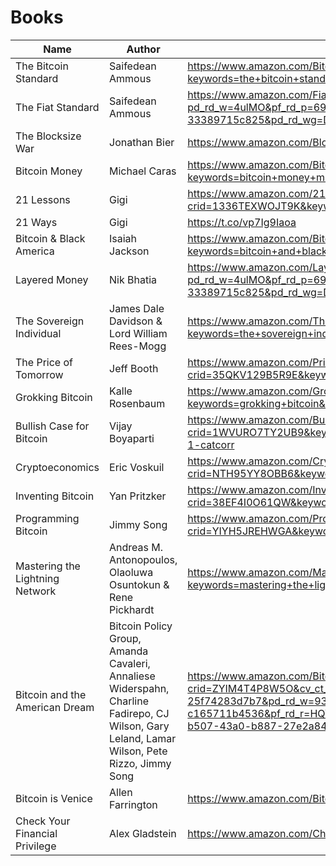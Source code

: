 # Books 

| Name                            	| Author                                                                                                                                       	| Link                                                                                                                                                                                                                                                                                                                                                                                                                                                                  	|
|---------------------------------	|----------------------------------------------------------------------------------------------------------------------------------------------	|-----------------------------------------------------------------------------------------------------------------------------------------------------------------------------------------------------------------------------------------------------------------------------------------------------------------------------------------------------------------------------------------------------------------------------------------------------------------------	|
| The Bitcoin Standard            	| Saifedean Ammous                                                                                                                             	| https://www.amazon.com/Bitcoin-Standard-Decentralized-Alternative-Central/dp/1119473861/ref=sr_1_1?keywords=the+bitcoin+standard&qid=1640232053&sprefix=the+bitcoin+sta%2Caps%2C65&sr=8-1                                                                                                                                                                                                                                                                             	|
| The Fiat Standard               	| Saifedean Ammous                                                                                                                             	| https://www.amazon.com/Fiat-Standard-Slavery-Alternative-Civilization/dp/1544526474/ref=pd_sbs_2/146-3788135-1973220?pd_rd_w=4ulMO&pf_rd_p=690958f6-2825-419e-9c16-73ffd4055b65&pf_rd_r=R033FBJ8P69X3QY68WVD&pd_rd_r=b7fef0d9-8a69-4025-9132-33389715c825&pd_rd_wg=DXfB2&pd_rd_i=1544526474&psc=1                                                                                                                                                                     	|
| The Blocksize War               	| Jonathan Bier                                                                                                                                	| https://www.amazon.com/Blocksize-War-controls-Bitcoins-protocol/dp/B08YQMC2WM                                                                                                                                                                                                                                                                                                                                                                                         	|
| Bitcoin Money                   	| Michael Caras                                                                                                                                	| https://www.amazon.com/Bitcoin-Money-Tale-Bitville-Discovering/dp/0578490676/ref=sr_1_1?keywords=bitcoin+money+michael+caras&qid=1641528316&sprefix=bitcoin+money+michae%2Caps%2C57&sr=8-1                                                                                                                                                                                                                                                                            	|
| 21 Lessons                      	| Gigi                                                                                                                                         	| https://www.amazon.com/21-Lessons-Learned-Falling-Bitcoin/dp/B088C1JVKY/ref=sr_1_1?crid=1336TEXWOJT9K&keywords=21+lessons+gigi&qid=1641528364&sprefix=21+lessons+gigi%2Caps%2C72&sr=8-1                                                                                                                                                                                                                                                                               	|
| 21 Ways                         	| Gigi                                                                                                                                         	| https://t.co/vp7Ig9Iaoa                                                                                                                                                                                                                                                                                                                                                                                                                                               	|
| Bitcoin & Black America         	| Isaiah Jackson                                                                                                                               	| https://www.amazon.com/Bitcoin-Black-America-Isaiah-Jackson/dp/1079178090/ref=sr_1_1?keywords=bitcoin+and+black+america&qid=1641529216&s=books&sprefix=bitcoin+a%2Cstripbooks%2C76&sr=1-1                                                                                                                                                                                                                                                                             	|
| Layered Money                   	| Nik Bhatia                                                                                                                                   	| https://www.amazon.com/Layered-Money-Dollars-Bitcoin-Currencies/dp/1736110527/ref=pd_sbs_4/146-3788135-1973220?pd_rd_w=4ulMO&pf_rd_p=690958f6-2825-419e-9c16-73ffd4055b65&pf_rd_r=R033FBJ8P69X3QY68WVD&pd_rd_r=b7fef0d9-8a69-4025-9132-33389715c825&pd_rd_wg=DXfB2&pd_rd_i=1736110527&psc=1                                                                                                                                                                           	|
| The Sovereign Individual        	| James Dale Davidson & Lord William Rees-Mogg                                                                                                 	| https://www.amazon.com/The-Sovereign-Individual-audiobook/dp/B07TWNP9NB/ref=sr_1_1?keywords=the+sovereign+individual&qid=1641528390&s=audible&sprefix=the+sovereign+i%2Caudible%2C57&sr=1-1                                                                                                                                                                                                                                                                           	|
| The Price of Tomorrow           	| Jeff Booth                                                                                                                                   	| https://www.amazon.com/Price-Tomorrow-Deflation-Abundant-Future/dp/B08725C857/ref=sr_1_1?crid=35QKV129B5R9E&keywords=the+price+of+tomorrow&qid=1641528535&s=audible&sprefix=the+price+of+tom%2Caudible%2C62&sr=1-1                                                                                                                                                                                                                                                    	|
| Grokking Bitcoin                	| Kalle Rosenbaum                                                                                                                              	| https://www.amazon.com/Grokking-Bitcoin-Kalle-Rosenbaum/dp/1617294640/ref=sr_1_1?keywords=grokking+bitcoin&qid=1641528631&s=audible&sr=1-1-catcorr                                                                                                                                                                                                                                                                                                                    	|
| Bullish Case for Bitcoin        	| Vijay Boyaparti                                                                                                                              	| https://www.amazon.com/Bullish-Case-Bitcoin-Vijay-Boyapati/dp/1737204118/ref=sr_1_1?crid=1WVURO7TY2UB9&keywords=Bullish+case+for+bitcoin&qid=1641528688&s=audible&sprefix=bullish+case+for+bitcoin%2Caudible%2C61&sr=1-1-catcorr                                                                                                                                                                                                                                      	|
| Cryptoeconomics                 	| Eric Voskuil                                                                                                                                 	| https://www.amazon.com/Cryptoeconomics-Fundamental-Principles-Eric-Voskuil/dp/1735060828/ref=sr_1_1?crid=NTH95YY8OBB6&keywords=cryptoeconomics&qid=1641528732&s=audible&sprefix=cryptoeconomics%2Caudible%2C100&sr=1-1                                                                                                                                                                                                                                                	|
| Inventing Bitcoin               	| Yan Pritzker                                                                                                                                 	| https://www.amazon.com/Inventing-Bitcoin-Technology-Decentralized-Explained/dp/B087C4BCJ2/ref=sr_1_1?crid=38EF4I0O61QW&keywords=Inventing+Bitcoin&qid=1641528760&s=audible&sprefix=inventing+bitcoin%2Caudible%2C53&sr=1-1                                                                                                                                                                                                                                            	|
| Programming Bitcoin             	| Jimmy Song                                                                                                                                   	| https://www.amazon.com/Programming-Bitcoin-Learn-Program-Scratch/dp/1492031496/ref=sr_1_2?crid=YIYH5JREHWGA&keywords=programming+bitcoin&qid=1641528898&s=books&sprefix=programming+bitcoin%2Cstripbooks%2C80&sr=1-2                                                                                                                                                                                                                                                  	|
| Mastering the Lightning Network 	| Andreas M. Antonopoulos, Olaoluwa Osuntokun & Rene Pickhardt                                                                                 	| https://www.amazon.com/Mastering-Lightning-Network-Blockchain-Protocol/dp/1492054860/ref=sr_1_1?keywords=mastering+the+lightning+network&qid=1641528986&s=books&sprefix=mastering+the+lightning+%2Cstripbooks%2C55&sr=1-1                                                                                                                                                                                                                                             	|
| Bitcoin and the American Dream  	| Bitcoin Policy Group, Amanda Cavaleri, Annaliese Widerspahn, Charline Fadirepo, CJ Wilson, Gary Leland, Lamar Wilson, Pete Rizzo, Jimmy Song 	| https://www.amazon.com/Bitcoin-American-Dream-Technology-Transcending/dp/B09P7RL79Z/ref=sxts_entity_rec_bsx_s_def_r00_t_aufl?crid=ZYIM4T4P8W5O&cv_ct_cx=jimmy+song&keywords=jimmy+song&pd_rd_i=B09P7RL79Z&pd_rd_r=3ecc2a4e-9803-4386-a83e-25f74283d7b7&pd_rd_w=93c4p&pd_rd_wg=iLFbD&pf_rd_p=7b65f550-ae72-40a7-86e4-c165711b4536&pf_rd_r=HQYB1HAAGB2RJ0RRGT8J&qid=1641529381&s=books&sprefix=jimmy+song%2Cstripbooks%2C77&sr=1-1-ef9bfdb7-b507-43a0-b887-27e2a8414df0 	|
| Bitcoin is Venice               	| Allen Farrington                                                                                                                             	| https://www.amazon.com/Bitcoin-Venice-Essays-Future-Capitalism/dp/B09TTTGT11                                                                                                                                                                                                                                                                                                                                                                                          	|
| Check Your Financial Privilege  	| Alex Gladstein                                                                                                                               	| https://www.amazon.com/Check-Your-Financial-Privilege-Gladstein/dp/B09V2NM9VJ                                                                                                                                                                                                                                                                                                                                                                                         	|